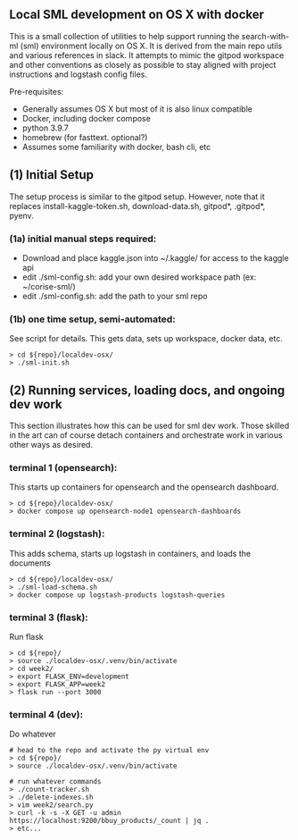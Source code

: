 

## Local SML development on OS X with docker

This is a small collection of utilities to help support running the 
search-with-ml (sml) environment locally on OS X. It is derived from the main
repo utils and various references in slack. It attempts to mimic the gitpod
workspace and other conventions as closely as possible to stay aligned with
project instructions and logstash config files.


Pre-requisites:
* Generally assumes OS X but most of it is also linux compatible
* Docker, including docker compose
* python 3.9.7
* homebrew (for fasttext. optional?)
* Assumes some familiarity with docker, bash cli, etc


## (1) Initial Setup

The setup process is similar to the gitpod setup.  However, note that it
replaces install-kaggle-token.sh, download-data.sh, gitpod*, .gitpod*, pyenv.


### (1a) initial manual steps required:

* Download and place kaggle.json into ~/.kaggle/ for access to the kaggle api
* edit ./sml-config.sh: add your own desired workspace path (ex: ~/corise-sml/)
* edit ./sml-config.sh: add the path to your sml repo

### (1b) one time setup, semi-automated:

See script for details. This gets data, sets up workspace, docker data, etc.

```
> cd ${repo}/localdev-osx/
> ./sml-init.sh
```



## (2) Running services, loading docs, and ongoing dev work

This section illustrates how this can be used for sml dev work. Those skilled 
in the art can of course detach containers and orchestrate work in various 
other ways as desired.


### terminal 1 (opensearch):

This starts up containers for opensearch and the opensearch dashboard.

```
> cd ${repo}/localdev-osx/
> docker compose up opensearch-node1 opensearch-dashboards
```


### terminal 2 (logstash):

This adds schema, starts up logstash in containers, and loads the documents

```
> cd ${repo}/localdev-osx/
> ./sml-load-schema.sh
> docker compose up logstash-products logstash-queries
```

### terminal 3 (flask):

Run flask

```
> cd ${repo}/
> source ./localdev-osx/.venv/bin/activate
> cd week2/
> export FLASK_ENV=development
> export FLASK_APP=week2
> flask run --port 3000
```


### terminal 4 (dev):

Do whatever

```
# head to the repo and activate the py virtual env
> cd ${repo}/
> source ./localdev-osx/.venv/bin/activate

# run whatever commands
> ./count-tracker.sh
> ./delete-indexes.sh
> vim week2/search.py
> curl -k -s -X GET -u admin https://localhost:9200/bbuy_products/_count | jq .
> etc...
```





